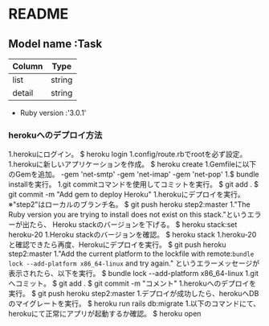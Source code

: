 # README

## Model name :Task
|  Column |  Type  |
| ------- | ------ |
|  list   | string |
|  detail | string |

* Ruby version :'3.0.1'

### herokuへのデプロイ方法

1.herokuにログイン。
$ heroku login
1.config/route.rbでrootを必ず設定。
1.herokuに新しいアプリケーションを作成。
$ heroku create
1.Gemfileに以下のGemを追加。
  -gem 'net-smtp'
  -gem 'net-imap'
  -gem 'net-pop'
1.$ bundle installを実行。
1.git commitコマンドを使用してコミットを実行。
$ git add .
$ git commit -m "Add gem to deploy Heroku"
1.herokuにデプロイを実行。
※"step2"はローカルのブランチ名。
$ git push heroku step2:master
1."The Ruby version you are trying to install does not exist on this stack."というエラーが出たら、
Heroku stackのバージョンを下げる。
$ heroku stack:set heroku-20
1.Heroku stackのバージョンを確認。
$ heroku stack
1.heroku-20と確認できたら再度、Herokuにデプロイを実行。
$ git push heroku step2:master
1."Add the current platform to the lockfile with
remote:`bundle lock --add-platform x86_64-linux` and try again." というエラーメッセージが表示されたら、以下を実行。
$ bundle lock --add-platform x86_64-linux
1.gitへコミット。
$ git add .
$ git commit -m "コメント"
1.herokuへのデプロイを実行。
$ git push heroku step2:master
1.デプロイが成功したら、herokuへDBのマイグレートを実行。
$ heroku run rails db:migrate
1.以下のコマンドにて、herokuにて正常にアプリが起動するか確認。
$ heroku open
